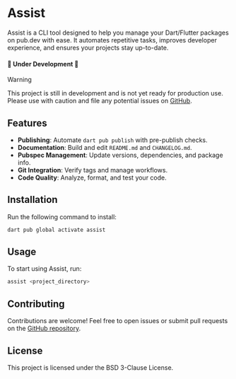 # Assist

Assist is a CLI tool designed to help you manage your Dart/Flutter packages
on pub.dev with ease. It automates repetitive tasks, improves developer
experience, and ensures your projects stay up-to-date.

#### 🚧 Under Development 🚧
> [!WARNING]
> This project is still in development and is not yet ready for production use.  
> Please use with caution and file any potential issues on [GitHub](https://github.com/salah-rashad/assist/issues).

## Features

- **Publishing**: Automate `dart pub publish` with pre-publish checks.
- **Documentation**: Build and edit `README.md` and `CHANGELOG.md`.
- **Pubspec Management**: Update versions, dependencies, and package info.
- **Git Integration**: Verify tags and manage workflows.
- **Code Quality**: Analyze, format, and test your code.

## Installation

Run the following command to install:

```bash
dart pub global activate assist
```

## Usage

To start using Assist, run:

```bash
assist <project_directory>
```

## Contributing

Contributions are welcome! Feel free to open issues or submit pull requests
on the [GitHub repository](https://github.com/salah-rashad/assist).

## License

This project is licensed under the BSD 3-Clause License.
